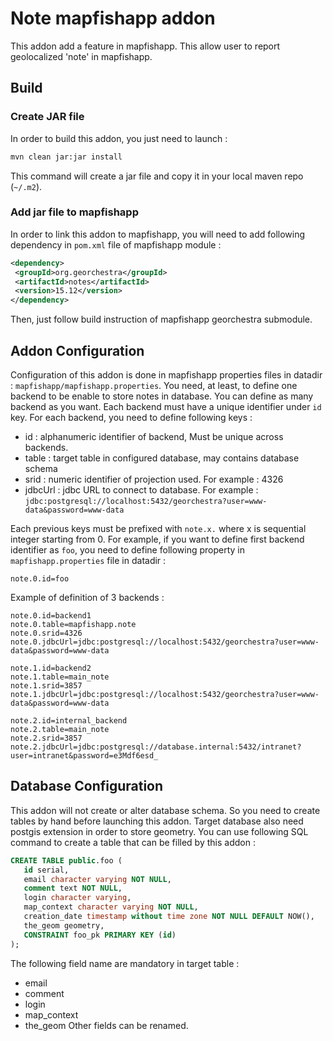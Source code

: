# Note mapfishapp addon

This addon add a feature in mapfishapp. This allow user to report geolocalized 'note' in mapfishapp.
 
## Build

### Create JAR file
 
 In order to build this addon, you just need to launch :
 
 ```bash
mvn clean jar:jar install 
 ```
 This command will create a jar file and copy it in your local maven repo (`~/.m2`).  

### Add jar file to mapfishapp

 In order to link this addon to mapfishapp, you will need to add following dependency in `pom.xml` file of mapfishapp 
 module :
 
 ```xml
<dependency>
  <groupId>org.georchestra</groupId>
  <artifactId>notes</artifactId>
  <version>15.12</version>
</dependency>
 ```
 Then, just follow build instruction of mapfishapp georchestra submodule. 

## Addon Configuration

 Configuration of this addon is done in mapfishapp properties files in datadir : `mapfishapp/mapfishapp.properties`. You 
 need, at least, to define one backend to be enable to store notes in database. You can define as many backend as you 
 want. Each backend must have a unique identifier under `id` key. For each backend, you need to define following keys :
  
   * id : alphanumeric identifier of backend, Must be unique across backends.
   * table : target table in configured database, may contains database schema
   * srid : numeric identifier of projection used. For example : 4326
   * jdbcUrl : jdbc URL to connect to database. For example :    `jdbc:postgresql://localhost:5432/georchestra?user=www-data&password=www-data`
 

Each previous keys must be prefixed with `note.x.` where x is sequential integer starting from 0. For example, if you 
 want to define first backend identifier as `foo`, you need to define following property in `mapfishapp.properties` file
 in datadir : 
  
 ```properties
note.0.id=foo
 ```
  
  Example of definition
 of 3 backends :
 
 ```properties
note.0.id=backend1
note.0.table=mapfishapp.note
note.0.srid=4326
note.0.jdbcUrl=jdbc:postgresql://localhost:5432/georchestra?user=www-data&password=www-data

note.1.id=backend2
note.1.table=main_note
note.1.srid=3857
note.1.jdbcUrl=jdbc:postgresql://localhost:5432/georchestra?user=www-data&password=www-data

note.2.id=internal_backend
note.2.table=main_note
note.2.srid=3857
note.2.jdbcUrl=jdbc:postgresql://database.internal:5432/intranet?user=intranet&password=e3Mdf6esd_ 
 ```

## Database Configuration

This addon will not create or alter database schema. So you need to create tables by hand before launching this addon. 
Target database also need postgis extension in order to store geometry. You can use following SQL command to create a 
table that can be filled by this addon :
 
 ```sql
 CREATE TABLE public.foo (
    id serial, 
    email character varying NOT NULL, 
    comment text NOT NULL, 
    login character varying, 
    map_context character varying NOT NULL, 
    creation_date timestamp without time zone NOT NULL DEFAULT NOW(),
    the_geom geometry, 
    CONSTRAINT foo_pk PRIMARY KEY (id)
 );
 ```
 
 The following field name are mandatory in target table :
   * email
   * comment
   * login
   * map_context
   * the_geom
 Other fields can be renamed.
 
